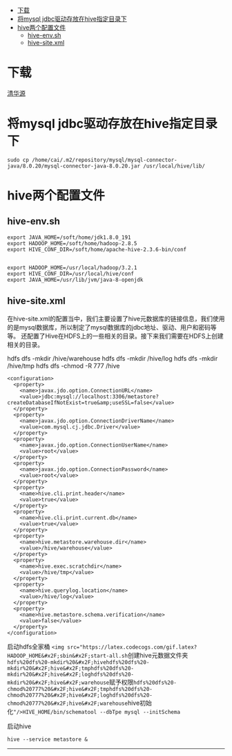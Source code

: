   
  
- [下载](#下载 )
- [将mysql jdbc驱动存放在hive指定目录下](#将mysql-jdbc驱动存放在hive指定目录下 )
- [hive两个配置文件](#hive两个配置文件 )
  - [hive-env.sh](#hive-envsh )
  - [hive-site.xml](#hive-sitexml )
  
#  下载
  
[清华源](https://mirrors.tuna.tsinghua.edu.cn/ )
  
#  将mysql jdbc驱动存放在hive指定目录下
  
```
sudo cp /home/cai/.m2/repository/mysql/mysql-connector-java/8.0.20/mysql-connector-java-8.0.20.jar /usr/local/hive/lib/
```
  
#  hive两个配置文件
  
##  hive-env.sh
  
```
export JAVA_HOME=/soft/home/jdk1.8.0_191
export HADOOP_HOME=/soft/home/hadoop-2.8.5
export HIVE_CONF_DIR=/soft/home/apache-hive-2.3.6-bin/conf
  
  
export HADOOP_HOME=/usr/local/hadoop/3.2.1
export HIVE_CONF_DIR=/usr/local/hive/conf
export JAVA_HOME=/usr/lib/jvm/java-8-openjdk
```
##  hive-site.xml
  
在hive-site.xml的配置当中，我们主要设置了hive元数据库的链接信息，我们使用的是mysql数据库，所以制定了mysql数据库的jdbc地址、驱动、用户和密码等等。 还配置了Hive在HDFS上的一些相关的目录。接下来我们需要在HDFS上创建相关的目录。
  
hdfs dfs -mkdir /hive/warehouse
hdfs dfs -mkdir /hive/log
hdfs dfs -mkdir /hive/tmp
hdfs dfs -chmod -R 777 /hive
  
```
<configuration>
  <property>
    <name>javax.jdo.option.ConnectionURL</name>
    <value>jdbc:mysql://localhost:3306/metastore?createDatabaseIfNotExist=true&amp;useSSL=false</value>
  </property>
  <property>
    <name>javax.jdo.option.ConnectionDriverName</name>
    <value>com.mysql.cj.jdbc.Driver</value>
  </property>
  <property>
    <name>javax.jdo.option.ConnectionUserName</name>
    <value>root</value>
  </property>
  <property>
    <name>javax.jdo.option.ConnectionPassword</name>
    <value>root</value>
  </property>
  <property>
    <name>hive.cli.print.header</name>
    <value>true</value>
  </property>
  <property>
    <name>hive.cli.print.current.db</name>
    <value>true</value>
  </property>
  <property>
    <name>hive.metastore.warehouse.dir</name>
    <value>/hive/warehouse</value>
  </property>
  <property>
    <name>hive.exec.scratchdir</name>
    <value>/hive/tmp</value>
  </property>
  <property>
    <name>hive.querylog.location</name>
    <value>/hive/log</value>                                                                                                                                                                                                                                                                         
  </property>                                                                                                                                                                                                                                                                                        
  <property>                                                                                                                                                                                                                                                                                         
    <name>hive.metastore.schema.verification</name>                                                                                                                                                                                                                                                  
    <value>false</value>                                                                                                                                                                                                                                                                             
  </property>                                                                                                                                                                                                                                                                                        
</configuration> 
```
  
启动hdfs全家桶
`<img src="https://latex.codecogs.com/gif.latex?HADOOP_HOME&#x2F;sbin&#x2F;start-all.sh`创建hive元数据文件夹```hdfs%20dfs%20-mkdir%20&#x2F;hivehdfs%20dfs%20-mkdir%20&#x2F;hive&#x2F;tmphdfs%20dfs%20-mkdir%20&#x2F;hive&#x2F;loghdfs%20dfs%20-mkdir%20&#x2F;hive&#x2F;warehouse```赋予权限```hdfs%20dfs%20-chmod%20777%20&#x2F;hive&#x2F;tmphdfs%20dfs%20-chmod%20777%20&#x2F;hive&#x2F;loghdfs%20dfs%20-chmod%20777%20&#x2F;hive&#x2F;warehouse```hive初始化`"/>HIVE_HOME/bin/schematool --dbTpe mysql --initSchema`
  
启动hive
```
hive --service metastore &
```
----
  